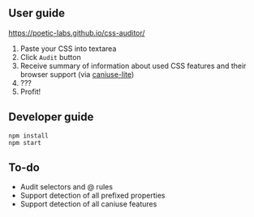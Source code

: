 ## User guide

https://poetic-labs.github.io/css-auditor/

1. Paste your CSS into textarea
2. Click `Audit` button
3. Receive summary of information about used CSS features and their browser support (via [caniuse-lite](https://github.com/ben-eb/caniuse-lite))
4. ???
5. Profit!

## Developer guide

```
npm install
npm start
```

## To-do

* Audit selectors and @ rules
* Support detection of all prefixed properties
* Support detection of all caniuse features
